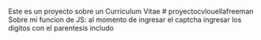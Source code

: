 Este es un proyecto sobre un Curriculum Vitae # proyectocvlouellafreeman
Sobre mi funcion de JS: al momento de ingresar el captcha ingresar los digitos con el parentesis includo
